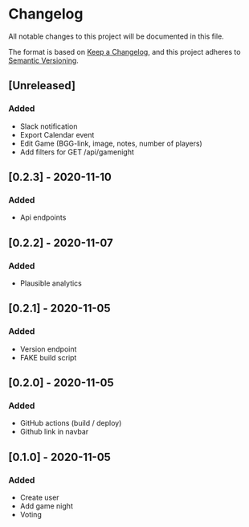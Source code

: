 # Changelog
All notable changes to this project will be documented in this file.

The format is based on [Keep a Changelog](https://keepachangelog.com/en/1.0.0/),
and this project adheres to [Semantic Versioning](https://semver.org/spec/v2.0.0.html).

## [Unreleased]
### Added
* Slack notification
* Export Calendar event
* Edit Game (BGG-link, image, notes, number of players)
* Add filters for GET /api/gamenight


## [0.2.3] - 2020-11-10
### Added
* Api endpoints

## [0.2.2] - 2020-11-07
### Added
* Plausible analytics

## [0.2.1] - 2020-11-05
### Added
* Version endpoint
* FAKE build script

## [0.2.0] - 2020-11-05
### Added
* GitHub actions (build / deploy)
* Github link in navbar

## [0.1.0] - 2020-11-05
### Added
* Create user
* Add game night
* Voting